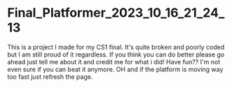 # Final_Platformer_2023_10_16_21_24_13
This is a project I made for my CS1 final. It's quite broken and poorly coded but I am still proud of it regardless. If you think you can do better please go ahead just tell me about it and credit me for what i did! Have fun?? I'm not even sure if you can beat it anymore. OH and if the platform is moving way too fast just refresh the page. 
